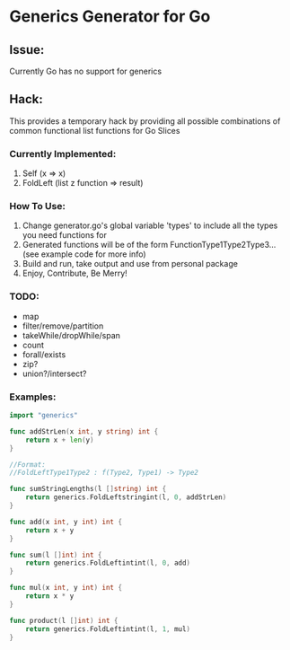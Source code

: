 # Generics Generator for Go

## Issue:

Currently Go has no support for generics

## Hack:

This provides a temporary hack by providing all possible combinations of common functional list functions for Go Slices

### Currently Implemented:
1. Self (x => x)
2. FoldLeft (list z function => result)

### How To Use:
1. Change generator.go's global variable 'types' to include all the types you need functions for
2. Generated functions will be of the form FunctionType1Type2Type3... (see example code for more info)
2. Build and run, take output and use from personal package
3. Enjoy, Contribute, Be Merry!

### TODO:
 + map
 + filter/remove/partition
 + takeWhile/dropWhile/span
 + count
 + forall/exists
 + zip?
 + union?/intersect?

### Examples:

```go
import "generics"

func addStrLen(x int, y string) int {
    return x + len(y)
}

//Format:
//FoldLeftType1Type2 : f(Type2, Type1) -> Type2

func sumStringLengths(l []string) int {
	return generics.FoldLeftstringint(l, 0, addStrLen)
}

func add(x int, y int) int {
	return x + y
}

func sum(l []int) int {
	return generics.FoldLeftintint(l, 0, add)
}

func mul(x int, y int) int {
	return x * y
}

func product(l []int) int {
	return generics.FoldLeftintint(l, 1, mul)
}
```
